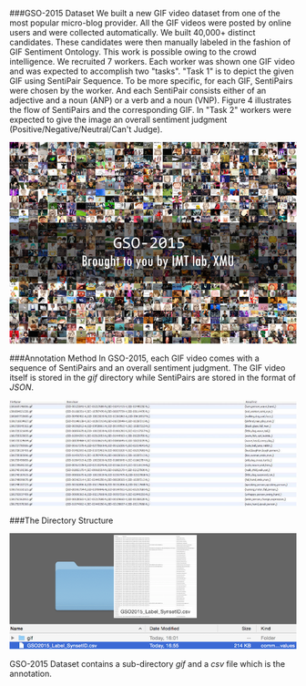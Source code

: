 ###GSO-2015 Dataset
We built a new GIF video dataset from one of the most popular micro-blog provider. All the GIF videos were posted by online users and were collected automatically. We built 40,000+ distinct candidates. These candidates were then manually labeled in the fashion of GIF Sentiment Ontology. This work is possible owing to the crowd intelligence. We recruited 7 workers. Each worker was shown one GIF video and was expected to accomplish two "tasks". "Task 1" is to depict the given GIF using SentiPair Sequence. To be more specific, for each GIF, SentiPairs were chosen by the worker. And each SentiPair consists either of an adjective and a noun (ANP) or a verb and a noun (VNP). Figure 4 illustrates the flow of SentiPairs and the corresponding GIF. In "Task 2" workers were expected to give the image an overall sentiment judgment (Positive/Negative/Neutral/Can't Judge).

![My cool picture](img/gso2015.png)

###Annotation Method
In GSO-2015, each GIF video comes with a sequence of SentiPairs and an overall sentiment judgment. The GIF video itself is stored in the *gif* directory while SentiPairs are stored in the format of *JSON*.

![DEMO](img/GSO2015_Demo.jpg)

###The Directory Structure

![Directory](img/GSO_File.png)

GSO-2015 Dataset contains a sub-directory *gif* and a *csv* file which is the annotation.

